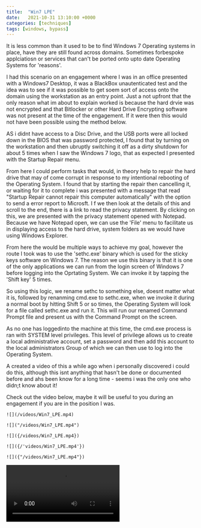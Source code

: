 ```yaml
---
title:  "Win7 LPE"
date:   2021-10-31 13:10:00 +0000
categories: [techniques]
tags: [windows, bypass]
---
```


It is less common than it used to be to find Windows 7 Operating systems in place, have they are still found across domains. Sometimes forbespoke applciatiosn or services that can't be ported onto upto date Operating Systems for 'reasons'.

I had this scenario on an engagement where I was in an office presented with a Windows7 Desktop, it was a BlackBox unautenticated test and the idea was to see if it was possible to get soem sort of access onto the domain using the workstation as an entry point.
Just a not upfront that the only reason what im about to explain worked is because the hard drvie was not encrypted and that Bitlocker or other Hard Drive Encrypting software was not present at the time of the engagement.
If it were then this would not have been possible using the method below.

AS i didnt have access to a Disc Drive, and the USB ports were all locked down in the BIOS that was password protected, I found that by turning on the workstation and then ubruptly switching it off as a dirty shutdown for about 5 times when I saw the Windows 7 logo, that as expected I presented with the Startup Repair menu.

From here I could perform tasks that would, in theory help to repair the hard drive that may of come corrupt in response to my intentional rebooting of the Operating System.
I found that by starting the repair then cancelling it, or waiting for it to complete i was presented with a message that read "Startup Repair cannot repair this computer automatically" with the option to send a error report to Microsft.
I f we then look at the details of this and scroll to the end, there is a link to read the privacy statement.
By clicking on this, we are presented with the privacy statement opened with Notepad.
Because we have Notepad open, we can use the 'File' menu to facilitate us in displaying access to the hard drive, system folders as we would have using Windows Explorer.

From here the would be multiple ways to achieve my goal, however the route I took was to use the 'sethc.exe' binary which is used for the sticky keys software on Windows 7. The reason we use this binary is that it is one of the only applications we can run from the login screen of Windows 7 before logging into the Oprtating System.
 We can invoke it by tapping the 'Shift key' 5 times.

So using this logic, we rename sethc to something else, doesnt matter what it is, followed by renanming cmd.exe to sethc.exe, when we invoke it during a normal boot by hitting Shift 5 or so times, the Operating System will look for a file called sethc.exe and run it. This will run our renamed Command Prompt file and present us with the Command Prompt on the screen.

As no one has loggedinto the machine at this time, the cmd.exe process is ran with SYSTEM level privileges. This level of privilege allows us to create a local administrative account, set a password and then add this account to the local administrators Group of which we can then use to log into the Operating System.

A created a video of this a while ago when i personally discovered i could do this, although this isnt anything that hasn't be done or documented before and ahs been know for a long time - seems i was the only one who didn;t know about it!

Check out the video below, maybe it will be useful to you during an engagement if you are in the position I was.

```
![](/videos/Win7_LPE.mp4)

![]("/videos/Win7_LPE.mp4")

![]({/videos/Win7_LPE.mp4})

![]({/'videos/Win7_LPE.mp4'})

![]({"/videos/Win7_LPE.mp4"})
```

<video controls="controls">
  <source type="video/mp4" src="/videos/Win7_LPE.mp4"></source>
  <p>Your browser does not support the video element.</p>
</video>

